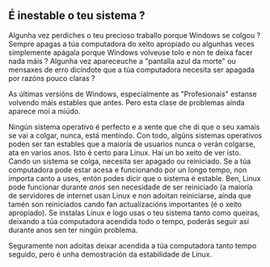 <?php require("../../entete.php"); ?> <?php require("../../base.php"); ?>

<div id="corps">

<h2>É inestable o teu sistema ?</h2>

<p>Algunha vez perdiches o teu precioso traballo porque Windows se colgou ? Sempre apagas a túa computadora do xeito apropiado ou algunhas veces simplemente apágala porque Windows volveuse tolo e non te deixa facer nada máis ? Algunha vez apareceuche a "pantalla azul da morte" ou mensaxes de erro dicíndote que a túa computadora necesita ser apagada por razóns pouco claras ?</p>

<p>As últimas versións de Windows, especialmente as "Profesionais" estanse volvendo máis estables que antes. Pero esta clase de problemas aínda aparece moi a miúdo.</p>

<p>Ningún sistema operativo é perfecto e a xente que che di que o seu xamais se vai a colgar, nunca, está mentindo. Con todo, algúns sistemas operativos poden ser tan estables que a maioría de usuarios nunca o verán colgarse, ata en varios anos. Isto é certo para Linux. Hai un bo xeito de ver isto. Cando un sistema se colga, necesita ser apagado ou reiniciado. Se a túa computadora pode estar acesa e funcionando por un longo tempo, non importa canto a uses, entón podes dicir que o sistema é estable. Ben, Linux pode funcionar durante <i>anos</i> sen necesidade de ser reiniciado (a maioría de servidores de internet usan Linux e non adoitan reiniciarse, aínda que tamén son reiniciados cando fan actualizacións importantes  (é o xeito apropiado). Se instalas Linux e logo usas o teu sistema tanto como queiras, deixando a túa computadora acendida todo o tempo, poderás seguir así durante anos sen ter ningún problema.</p>

<p>Seguramente non adoitas deixar acendida a túa computadora tanto tempo seguido, pero é unha demostración da estabilidade de Linux.</p>

</div>


